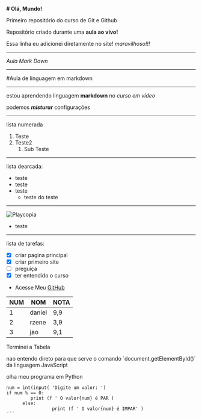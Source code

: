 **# Olá, Mundo!**


Primeiro repositório do curso de Git e Github
 
Repositório criado durante uma **aula ao vivo!**

Essa linha eu adicionei diretamente no site! *maravilhoso!!!*

***

*Aula Mark Down*

***

#Aula de linguagem em markdown 
***

estou aprendendo linguagem **markdown** no *curso em vídeo*

podemos ***misturar*** configurações

***

lista numerada
1. Teste
2. Teste2
    1. Sub Teste
***
lista dearcada:
* teste
* teste
* teste
   * teste do teste
   
***

![Playcopia](https://github.com/gustavoguanabara/git-github/assets/169408633/1558304b-21e1-414a-8aaf-f01956513eea)

* teste

 ***

lista de tarefas:

- [x] criar pagina principal
- [x] criar primeiro site
- [ ]  preguiça
- [x] ter entendido o curso

- Acesse Meu [GitHub](https://github.com/oDannii)

NUM | NOM | NOTA
---|---|---
1|daniel|9,9
2|rzene|3,9
3|jao|9,1

Terminei a Tabela

nao entendo direto para que serve o comando  ´document.getElementById()´ da linguagem JavaScript

olha meu programa em Python
```
num = int(input( 'Digite um valor: ')
if num % == 0:
         print (f ' O valor{num} é PAR )
      else:
                 print (f ' O valor{num} é IMPAR' )
´´´
        

